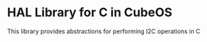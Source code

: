 # HAL Library for C in CubeOS

This library provides abstractions for performing I2C operations in C